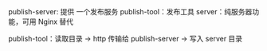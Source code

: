 publish-server: 提供 一个发布服务
publish-tool：发布工具
server：纯服务器功能，可用 Nginx 替代

publish-tool：读取目录 -> http 传输给 publish-server -> 写入 server 目录
